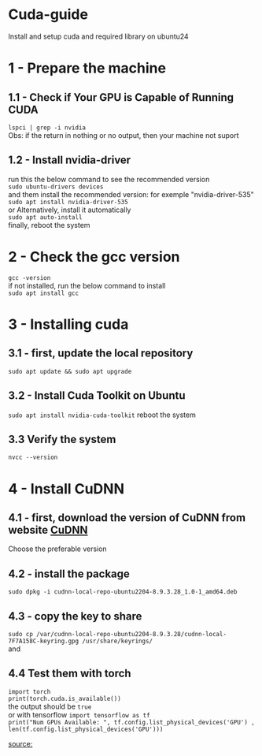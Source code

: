 # Cuda-guide
Install and setup cuda and required library on ubuntu24


# 1 - Prepare the machine 
## 1.1 - Check if Your GPU is Capable of Running CUDA  
`lspci | grep -i nvidia`  
Obs: if the return in nothing or no output, then your machine not suport  
## 1.2 - Install nvidia-driver  
run this the below command to see the recommended version  
`sudo ubuntu-drivers devices`  
and them install the recommended version: for exemple "nvidia-driver-535"  
`sudo apt install nvidia-driver-535`  
or Alternatively, install it automatically  
`sudo apt auto-install`  
finally, reboot the system  

# 2 - Check the gcc version  
`gcc -version`  
if not installed, run the below command to install   
`sudo apt install gcc`  

# 3 - Installing cuda   
## 3.1 - first, update the local repository  
`sudo apt update && sudo apt upgrade`
## 3.2 - Install Cuda Toolkit on Ubuntu
`sudo apt install nvidia-cuda-toolkit`
reboot the system
## 3.3 Verify the system
`nvcc --version`

# 4 - Install CuDNN
## 4.1 - first, download the version of CuDNN from website [CuDNN](https://developer.nvidia.com/downloads/compute/cudnn/secure/8.9.3/local_installers/12.x/cudnn-local-repo-ubuntu2204-8.9.3.28_1.0-1_amd64.deb/)  
Choose the preferable version  
## 4.2 - install the package
`sudo dpkg -i cudnn-local-repo-ubuntu2204-8.9.3.28_1.0-1_amd64.deb`
## 4.3 - copy the key to share
`sudo cp /var/cudnn-local-repo-ubuntu2204-8.9.3.28/cudnn-local-7F7A158C-keyring.gpg /usr/share/keyrings/`  
and 
## 4.4 Test them with torch
`import torch`  
`print(torch.cuda.is_available())`  
the output should be `true`  
or with tensorflow
`import tensorflow as tf`  
`print("Num GPUs Available: ", tf.config.list_physical_devices('GPU') , len(tf.config.list_physical_devices('GPU')))`

[source:](https://www.liberiangeek.net/2024/04/install-cuda-on-ubuntu-24-04/)
